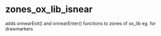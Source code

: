 # zones_ox_lib_isnear
adds onnearExit() and onnearEnter() functions to zones of ox_lib eg. for drawmarkers
